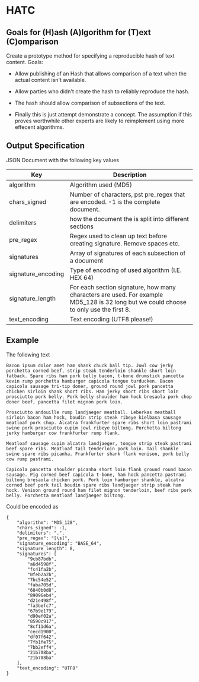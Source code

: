 HATC
====

## Goals for (H)ash (A)lgorithm for (T)ext (C)omparison
Create a prototype method for specifying a reproducible hash of text content. Goals:

* Allow publishing of an Hash that allows comparison of a text when the actual content isn't available.

* Allow parties who didn't create the hash to reliably reproduce the hash.

* The hash should allow comparison of subsections of the text.

* Finally this is just attempt demonstrate a concept. The assumption if this proves worthwhile other experts are likely to reimplement using more effecent algorithms.


## Output Specification

JSON Document with the following key values

| Key                  | Description                                                                                                          |
|----------------------|----------------------------------------------------------------------------------------------------------------------|
| algorithm            | Algorithm used  (MD5)                                                                                                |
| chars_signed         | Number of characters, pst pre_regex that are encoded. -1 is the complete document.                                   |
| delimiters           | how the document the is split into different sections                                               |
| pre_regex            | Regex used to clean up text before creating signature. Remove spaces etc.                                            |
| signatures           | Array of signatures of each subsection of a document                                                                 |
| signature_encoding   | Type of encoding of used algorithm (I.E. HEX 64)                                                                     |
| signature_length     | For each section signature, how many characters are used. For example MD5_128 is 32 long but we could choose to only use the first 8. |
| text_encoding        | Text encoding (UTF8 please!)                                                                                   |
      
## Example

The following text

    Bacon ipsum dolor amet ham shank chuck ball tip. Jowl cow jerky porchetta corned beef, strip steak tenderloin shankle short loin fatback. Spare ribs ham pork belly bacon, t-bone drumstick pancetta kevin rump porchetta hamburger capicola tongue turducken. Bacon capicola sausage tri-tip doner, ground round jowl pork pancetta chicken sirloin shank short ribs. Ham jerky short ribs short loin prosciutto pork belly. Pork belly shoulder ham hock bresaola pork chop doner beef, pancetta filet mignon pork loin.
    
    Prosciutto andouille rump landjaeger meatball. Leberkas meatball sirloin bacon ham hock, boudin strip steak ribeye kielbasa sausage meatloaf pork chop. Alcatra frankfurter spare ribs short loin pastrami swine pork prosciutto cupim jowl ribeye biltong. Porchetta biltong jerky hamburger cow frankfurter rump flank.
    
    Meatloaf sausage cupim alcatra landjaeger, tongue strip steak pastrami beef spare ribs. Meatloaf tail tenderloin pork loin. Tail shankle swine spare ribs picanha. Frankfurter shank flank venison, pork belly cow rump pastrami.
    
    Capicola pancetta shoulder picanha short loin flank ground round bacon sausage. Pig corned beef capicola t-bone, ham hock pancetta pastrami biltong bresaola chicken pork. Pork loin hamburger shankle, alcatra corned beef pork tail boudin spare ribs landjaeger strip steak ham hock. Venison ground round ham filet mignon tenderloin, beef ribs pork belly. Porchetta meatloaf landjaeger biltong.

Could be encoded as

    {
        "algorithm": "MD5_128",
        "chars_signed": -1,
        "delimiters": ".",
        "pre_regex": "[\s]",
        "signature_encoding": "BASE_64",
        "signature_length": 8,
        "signatures": [
            "9cb87bdb",
            "a6d4598f",
            "fc41fa2b",
            "0feb2a2b",
            "7bc54e52",
            "faba705d",
            "6840b0d8",
            "89096eb4",
            "d21e498f",
            "fa3befc7",
            "67b9e179",
            "d90ef02a",
            "8590c917",
            "8cf11d6a",
            "cecd1900",
            "df07f642",
            "7fb1fe75",
            "7bb2eff4",
            "21b708ba",
            "21b708ba"
        ],
        "text_encoding": "UTF8"
    }